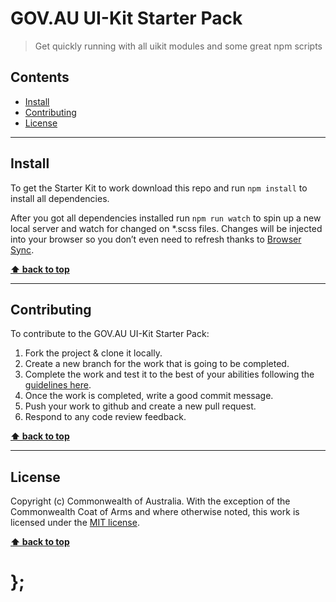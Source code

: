 GOV.AU UI-Kit Starter Pack
==========================

> Get quickly running with all uikit modules and some great npm scripts


## Contents

* [Install](#install)
* [Contributing](#contributing)
* [License](#license)


----------------------------------------------------------------------------------------------------------------------------------------------------------------


## Install

To get the Starter Kit to work download this repo and run `npm install` to install all dependencies.

After you got all dependencies installed run `npm run watch` to spin up a new local server and watch for changed on *.scss files. Changes will be injected into your browser so you don’t even need to refresh thanks to [Browser Sync](https://www.browsersync.io/).


**[⬆ back to top](#contents)**


----------------------------------------------------------------------------------------------------------------------------------------------------------------


## Contributing

To contribute to the GOV.AU UI-Kit Starter Pack:
1. Fork the project & clone it locally.
1. Create a new branch for the work that is going to be completed.
1. Complete the work and test it to the best of your abilities following the [guidelines here](https://github.com/govau/uikit#checklist-and-browser-support).
1. Once the work is completed, write a good commit message.
1. Push your work to github and create a new pull request.
1. Respond to any code review feedback.

**[⬆ back to top](#contents)**


----------------------------------------------------------------------------------------------------------------------------------------------------------------


## License

Copyright (c) Commonwealth of Australia. With the exception of the Commonwealth Coat of Arms and where otherwise noted, this work is licensed under the [MIT license](https://raw.githubusercontent.com/govau/uikit-starter/master/LICENSE).


**[⬆ back to top](#contents)**

# };
